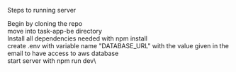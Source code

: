 Steps to running server

Begin by cloning the repo\
move into task-app-be directory\
Install all dependencies needed with npm install\
create .env with variable name "DATABASE_URL" with the value given in the email to have access to aws database\
start server with npm run dev\
